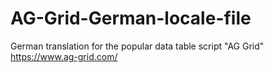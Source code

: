# AG-Grid-German-locale-file
German translation for the popular data table script "AG Grid" https://www.ag-grid.com/

